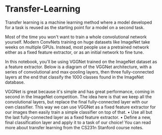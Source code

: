 # Transfer-Learning
Transfer learning is a machine learning method where a model developed for a task is reused as the starting point for a model on a second task.

Most of the time you won't want to train a whole convolutional network yourself. Modern ConvNets training on huge datasets like ImageNet take weeks on multiple GPUs.
Instead, most people use a pretrained network either as a fixed feature extractor, or as an initial network to fine tune.

In this notebook, you'll be using VGGNet trained on the ImageNet dataset as a feature extractor. Below is a diagram of the VGGNet architecture, with a series of convolutional and max-pooling layers, then three fully-connected layers at the end that classify the 1000 classes found in the ImageNet database.
 
VGGNet is great because it's simple and has great performance, coming in second in the ImageNet competition. The idea here is that we keep all the convolutional layers, but replace the final fully-connected layer with our own classifier. This way we can use VGGNet as a fixed feature extractor for our images then easily train a simple classifier on top of that.
•	Use all but the last fully-connected layer as a fixed feature extractor.
•	Define a new, final classification layer and apply it to a task of our choice!
You can read more about transfer learning from the CS231n Stanford course notes.



